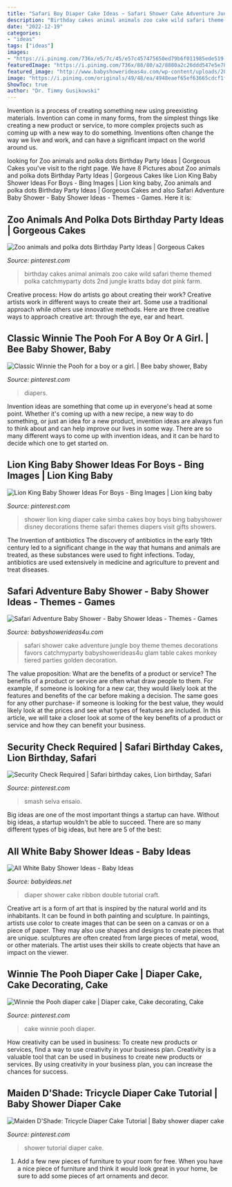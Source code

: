 ```yaml
---
title: "Safari Boy Diaper Cake Ideas ~ Safari Shower Cake Adventure Jungle Boy Theme Themes Decorations Favors Catchmyparty Babyshowerideas4u Glam Table Cakes Monkey Tiered Parties Golden Decoration"
description: "Birthday cakes animal animals zoo cake wild safari theme themed polka catchmyparty dots 2nd jungle kratts bday dot pink farm"
date: "2022-12-19"
categories:
- "ideas"
tags: ["ideas"]
images:
- "https://i.pinimg.com/736x/e5/7c/45/e57c457475650ed79b6f011985ede519--diaper-cakes-tutorial-cake-tutorial.jpg"
featuredImage: "https://i.pinimg.com/736x/88/80/a2/8880a2c26ddd547e5e787eeec3934c25.jpg"
featured_image: "http://www.babyshowerideas4u.com/wp-content/uploads/2017/04/Safari-Adventure-Baby-Shower-Tiered-Cake-600x563.jpg"
image: "https://i.pinimg.com/originals/49/48/ea/4948eaef65ef63665cdcf1f0de347793.jpg"
ShowToc: true
author: "Dr. Timmy Gusikowski"
---
```



Invention is a process of creating something new using preexisting materials. Invention can come in many forms, from the simplest things like creating a new product or service, to more complex projects such as coming up with a new way to do something. Inventions often change the way we live and work, and can have a significant impact on the world around us.

	

		
looking for Zoo animals and polka dots Birthday Party Ideas | Gorgeous Cakes you've visit to the right page. We have 8 Pictures about Zoo animals and polka dots Birthday Party Ideas | Gorgeous Cakes like Lion King Baby Shower Ideas For Boys - Bing Images | Lion king baby, Zoo animals and polka dots Birthday Party Ideas | Gorgeous Cakes and also Safari Adventure Baby Shower - Baby Shower Ideas - Themes - Games. Here it is:
		
    
## Zoo Animals And Polka Dots Birthday Party Ideas | Gorgeous Cakes

<img loading=lazy src="https://i.pinimg.com/736x/aa/dc/0e/aadc0e934affabd578f205ade71e4095--zoo-animal-cakes-animal-birthday-cakes.jpg?b=t" onerror="this.onerror=null;this.src='https://tse3.mm.bing.net/th?id=OIP.uIKOk2ZCdsg59Em2GK3v8QHaJ3&amp;pid=15.1';" alt="Zoo animals and polka dots Birthday Party Ideas | Gorgeous Cakes">

_Source: pinterest.com_

>birthday cakes animal animals zoo cake wild safari theme themed polka catchmyparty dots 2nd jungle kratts bday dot pink farm. 

	

Creative process: How do artists go about creating their work?
Creative artists work in different ways to create their art. Some use a traditional approach while others use innovative methods. Here are three creative ways to approach creative art: through the eye, ear and heart.

    
## Classic Winnie The Pooh For A Boy Or A Girl. | Bee Baby Shower, Baby

<img loading=lazy src="https://i.pinimg.com/736x/88/80/a2/8880a2c26ddd547e5e787eeec3934c25.jpg" onerror="this.onerror=null;this.src='https://tse4.mm.bing.net/th?id=OIP.5QXxAKrdWj91i-0SYBkxygHaLH&amp;pid=15.1';" alt="Classic Winnie the Pooh for a boy or a girl. | Bee baby shower, Baby">

_Source: pinterest.com_

>diapers. 

	

Invention ideas are something that come up in everyone's head at some point. Whether it's coming up with a new recipe, a new way to do something, or just an idea for a new product, invention ideas are always fun to think about and can help improve our lives in some way. There are so many different ways to come up with invention ideas, and it can be hard to decide which one to get started on.

    
## Lion King Baby Shower Ideas For Boys - Bing Images | Lion King Baby

<img loading=lazy src="https://i.pinimg.com/originals/49/48/ea/4948eaef65ef63665cdcf1f0de347793.jpg" onerror="this.onerror=null;this.src='https://tse3.mm.bing.net/th?id=OIP.Cs7DD7Kkw6-HEqQpnMkhQAHaMA&amp;pid=15.1';" alt="Lion King Baby Shower Ideas For Boys - Bing Images | Lion king baby">

_Source: pinterest.com_

>shower lion king diaper cake simba cakes boy boys bing babyshower disney decorations theme safari themes diapers visit gifts showers. 

	

The Invention of antibiotics
The discovery of antibiotics in the early 19th century led to a significant change in the way that humans and animals are treated, as these substances were used to fight infections. Today, antibiotics are used extensively in medicine and agriculture to prevent and treat diseases.

    
## Safari Adventure Baby Shower - Baby Shower Ideas - Themes - Games

<img loading=lazy src="http://www.babyshowerideas4u.com/wp-content/uploads/2017/04/Safari-Adventure-Baby-Shower-Tiered-Cake-600x563.jpg" onerror="this.onerror=null;this.src='https://tse2.mm.bing.net/th?id=OIP.9t5gvSjr1xKSkxvI17szzgHaG8&amp;pid=15.1';" alt="Safari Adventure Baby Shower - Baby Shower Ideas - Themes - Games">

_Source: babyshowerideas4u.com_

>safari shower cake adventure jungle boy theme themes decorations favors catchmyparty babyshowerideas4u glam table cakes monkey tiered parties golden decoration. 

	

The value proposition: What are the benefits of a product or service?
The benefits of a product or service are often what draw people to them. For example, if someone is looking for a new car, they would likely look at the features and benefits of the car before making a decision. The same goes for any other purchase- if someone is looking for the best value, they would likely look at the prices and see what types of features are included. In this article, we will take a closer look at some of the key benefits of a product or service and how they can benefit your business.

    
## Security Check Required | Safari Birthday Cakes, Lion Birthday, Safari

<img loading=lazy src="https://i.pinimg.com/736x/4d/68/8d/4d688dce9ff26b840700714107225e93--safari-cake-birthday-safari-party.jpg" onerror="this.onerror=null;this.src='https://tse3.mm.bing.net/th?id=OIP.HyB3ICP6hcsSfjwuercnXAHaJ4&amp;pid=15.1';" alt="Security Check Required | Safari birthday cakes, Lion birthday, Safari">

_Source: pinterest.com_

>smash selva ensaio. 

	

Big ideas are one of the most important things a startup can have. Without big ideas, a startup wouldn't be able to succeed. There are so many different types of big ideas, but here are 5 of the best: 

    
## All White Baby Shower Ideas - Baby Ideas

<img loading=lazy src="http://www.babyideas.net/wp-content/uploads/2016/02/ALL-WHITE-BABY-SHOWER-diaper-cake3.jpg" onerror="this.onerror=null;this.src='https://tse1.mm.bing.net/th?id=OIP.dmw4W9DcxQNsWXdCuligJwHaLI&amp;pid=15.1';" alt="All White Baby Shower Ideas - Baby Ideas">

_Source: babyideas.net_

>diaper shower cake ribbon double tutorial craft. 

	

Creative art is a form of art that is inspired by the natural world and its inhabitants. It can be found in both painting and sculpture. In paintings, artists use color to create images that can be seen on a canvas or on a piece of paper. They may also use shapes and designs to create pieces that are unique. sculptures are often created from large pieces of metal, wood, or other materials. The artist uses their skills to create objects that have an impact on the viewer.

    
## Winnie The Pooh Diaper Cake | Diaper Cake, Cake Decorating, Cake

<img loading=lazy src="https://i.pinimg.com/originals/7d/53/9a/7d539ac5e2cbf1dd2f99d6ed0b2ddf50.jpg" onerror="this.onerror=null;this.src='https://tse1.mm.bing.net/th?id=OIP._u4UtnPY5BBZVTFM00LwlwHaJ4&amp;pid=15.1';" alt="Winnie the Pooh diaper cake | Diaper cake, Cake decorating, Cake">

_Source: pinterest.com_

>cake winnie pooh diaper. 

	

How creativity can be used in business: To create new products or services, find a way to use creativity in your business plan.
Creativity is a valuable tool that can be used in business to create new products or services. By using creativity in your business plan, you can increase the chances for success.

    
## Maiden D&#039;Shade: Tricycle Diaper Cake Tutorial | Baby Shower Diaper Cake

<img loading=lazy src="https://i.pinimg.com/736x/e5/7c/45/e57c457475650ed79b6f011985ede519--diaper-cakes-tutorial-cake-tutorial.jpg" onerror="this.onerror=null;this.src='https://tse3.mm.bing.net/th?id=OIP.syBF3tpTAMA_VnWn62PYsQHaK3&amp;pid=15.1';" alt="Maiden D&#039;Shade: Tricycle Diaper Cake Tutorial | Baby shower diaper cake">

_Source: pinterest.com_

>shower tutorial diaper cake. 

	

1. Add a few new pieces of furniture to your room for free. When you have a nice piece of furniture and think it would look great in your home, be sure to add some pieces of art ornaments and decor.

